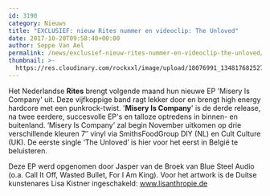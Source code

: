```yaml
---
id: 3190
category: Nieuws
title: "EXCLUSIEF: nieuw Rites nummer en videoclip: The Unloved"
date: 2017-10-20T09:58:40+00:00
author: Seppe Van Ael
permalink: /news/exclusief-nieuw-rites-nummer-en-videoclip-the-unloved/
thumbnail: >-
  https://res.cloudinary.com/rockxxl/image/upload/18076991_1348176825271140_8164466242720883800_o.jpg
---
```

Het Nederlandse **Rites** brengt volgende maand hun nieuwe EP 'Misery Is Company' uit. Deze vijfkoppige band ragt lekker door en brengt high energy hardcore met een punkrock-twist. '**Misery Is Company**' is de derde release, na twee eerdere, succesvolle EP's en talloze optredens in binnen- en buitenland. ‘Misery Is Company’ zal begin November uitkomen op drie verschillende kleuren 7&#8243; vinyl via SmithsFoodGroup DIY (NL) en Cult Culture (UK). De eerste single ‘The Unloved’ is hier voor het eerst in België te beluisteren.

Deze EP werd opgenomen door Jasper van de Broek van Blue Steel Audio (o.a. Call It Off, Wasted Bullet, For I Am King). Voor het artwork is de Duitse kunstenares Lisa Kistner ingeschakeld: <a href="https://l.facebook.com/l.php?u=http%3A%2F%2Fwww.lisanthropie.de%2F&h=ATOeSqrrSZlMpRqWoWD-vu33Ndz937crNGEIVoVX9JA2I0ri22s5iDgmsmJXppHP1KSmbRM2TLNHql2sijQLjNtlPxWNZXACtKYDszRUQNXoc1fsF43YtXDiXOP11rAKb6q0iwy0PV0" target="_blank" rel="nofollow noopener">www.lisanthropie.de</a>
